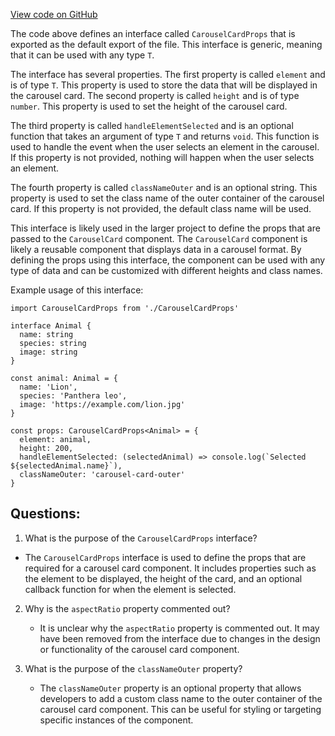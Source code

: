 [View code on GitHub](zoo-labs/zoo/blob/master/core/src/marketplace/Carousel/CarouselCardProps.ts)

The code above defines an interface called `CarouselCardProps` that is exported as the default export of the file. This interface is generic, meaning that it can be used with any type `T`. 

The interface has several properties. The first property is called `element` and is of type `T`. This property is used to store the data that will be displayed in the carousel card. The second property is called `height` and is of type `number`. This property is used to set the height of the carousel card. 

The third property is called `handleElementSelected` and is an optional function that takes an argument of type `T` and returns `void`. This function is used to handle the event when the user selects an element in the carousel. If this property is not provided, nothing will happen when the user selects an element. 

The fourth property is called `classNameOuter` and is an optional string. This property is used to set the class name of the outer container of the carousel card. If this property is not provided, the default class name will be used. 

This interface is likely used in the larger project to define the props that are passed to the `CarouselCard` component. The `CarouselCard` component is likely a reusable component that displays data in a carousel format. By defining the props using this interface, the component can be used with any type of data and can be customized with different heights and class names. 

Example usage of this interface:

```
import CarouselCardProps from './CarouselCardProps'

interface Animal {
  name: string
  species: string
  image: string
}

const animal: Animal = {
  name: 'Lion',
  species: 'Panthera leo',
  image: 'https://example.com/lion.jpg'
}

const props: CarouselCardProps<Animal> = {
  element: animal,
  height: 200,
  handleElementSelected: (selectedAnimal) => console.log(`Selected ${selectedAnimal.name}`),
  classNameOuter: 'carousel-card-outer'
}
```
## Questions: 
 1. What is the purpose of the `CarouselCardProps` interface?
   - The `CarouselCardProps` interface is used to define the props that are required for a carousel card component. It includes properties such as the element to be displayed, the height of the card, and an optional callback function for when the element is selected.

2. Why is the `aspectRatio` property commented out?
   - It is unclear why the `aspectRatio` property is commented out. It may have been removed from the interface due to changes in the design or functionality of the carousel card component.

3. What is the purpose of the `classNameOuter` property?
   - The `classNameOuter` property is an optional property that allows developers to add a custom class name to the outer container of the carousel card component. This can be useful for styling or targeting specific instances of the component.